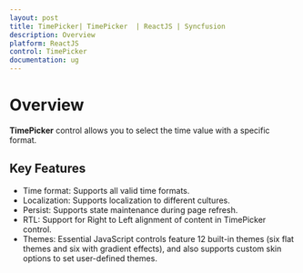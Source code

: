 ```yaml
---
layout: post
title: TimePicker| TimePicker  | ReactJS | Syncfusion
description: Overview
platform: ReactJS
control: TimePicker
documentation: ug
---
```


# Overview

**TimePicker** control allows you to select the time value with a specific format. 

## Key Features

* Time format: Supports all valid time formats.
* Localization: Supports localization to different cultures.
* Persist: Supports state maintenance during page refresh.
* RTL: Support for Right to Left alignment of content in TimePicker control.
* Themes: Essential JavaScript controls feature 12 built-in themes (six flat themes and six with gradient effects), and also supports custom skin options to set user-defined themes.




